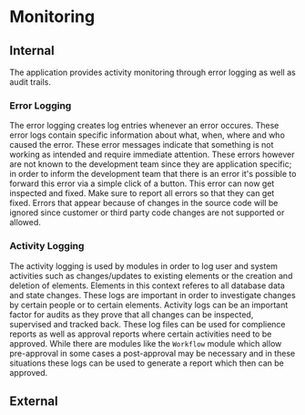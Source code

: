# Monitoring

## Internal

The application provides activity monitoring through error logging as well as audit trails. 

### Error Logging

The error logging creates log entries whenever an error occures. These error logs contain specific information about what, when, where and who caused the error. These error messages indicate that something is not working as intended and require immediate attention. These errors however are not known to the development team since they are application specific; in order to inform the development team that there is an error it's possible to forward this error via a simple click of a button. This error can now get inspected and fixed. Make sure to report all errors so that they can get fixed. Errors that appear because of changes in the source code will be ignored since customer or third party code changes are not supported or allowed.

### Activity Logging

The activity logging is used by modules in order to log user and system activities such as changes/updates to existing elements or the creation and deletion of elements. Elements in this context referes to all database data and state changes. These logs are important in order to investigate changes by certain people or to certain elements. Activity logs can be an important factor for audits as they prove that all changes can be inspected, supervised and tracked back. These log files can be used for complience reports as well as approval reports where certain activities need to be approved. While there are modules like the `Workflow` module which allow pre-approval in some cases a post-approval may be necessary and in these situations these logs can be used to generate a report which then can be approved.

## External
